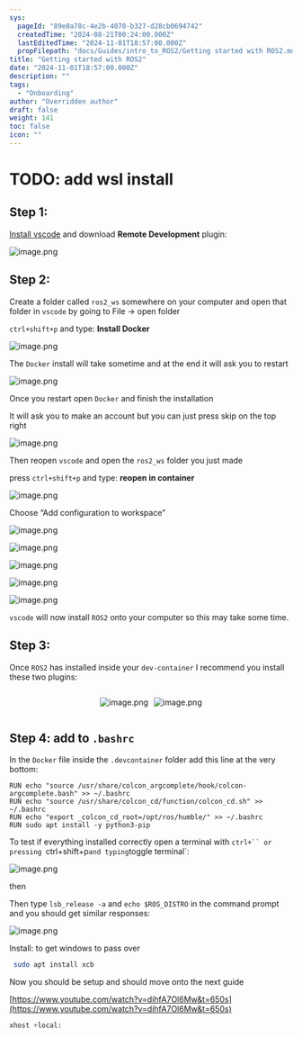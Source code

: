 ```yaml
---
sys:
  pageId: "89e0a78c-4e2b-4070-b327-d28cb0694742"
  createdTime: "2024-08-21T00:24:00.000Z"
  lastEditedTime: "2024-11-01T18:57:00.000Z"
  propFilepath: "docs/Guides/intro_to_ROS2/Getting started with ROS2.md"
title: "Getting started with ROS2"
date: "2024-11-01T18:57:00.000Z"
description: ""
tags:
  - "Onboarding"
author: "Overridden author"
draft: false
weight: 141
toc: false
icon: ""
---
```


# TODO: add wsl install

## Step 1:

[Install vscode](https://code.visualstudio.com/download) and download **Remote Development** plugin:

![image.png](https://prod-files-secure.s3.us-west-2.amazonaws.com/d518164a-d88e-44d1-a4ee-3adb3bd8bce0/efb52993-1881-4a40-b95e-6f020334f022/image.png?X-Amz-Algorithm=AWS4-HMAC-SHA256&X-Amz-Content-Sha256=UNSIGNED-PAYLOAD&X-Amz-Credential=ASIAZI2LB4666FJCMLU4%2F20250430%2Fus-west-2%2Fs3%2Faws4_request&X-Amz-Date=20250430T050916Z&X-Amz-Expires=3600&X-Amz-Security-Token=IQoJb3JpZ2luX2VjEAUaCXVzLXdlc3QtMiJHMEUCIC6aHm%2Fq8u1Me%2FvDxyNBCZy6aKupvGn3SaOBS7mUzsFSAiEAgkHNhY1mowTxa4uvneIEbcdC8YFgCbSb50MTDHEKxaMqiAQInv%2F%2F%2F%2F%2F%2F%2F%2F%2F%2FARAAGgw2Mzc0MjMxODM4MDUiDKUwTPStn7L%2FB4KptCrcA3X7zH6m4D9cZNguTUolVmF8Mde7uG60Z0fl187GRvKn9lGBUO2LjBFHa1fLyfZRxdsRM8edmliTn7o%2BucoU7odRptvHd%2FNMJLGcpZssv%2F6VoODJGNIs2RL4%2BQrCzPj8i1kaUWWlbK%2Fcm8UJj0USF9v20qzEi%2BVOYwaB27P7wpAwkpo0QIzLa5BkCTu%2FLebvID6FsFDK85Z5pu2neQIqNQMWaKFkpPC6chXsrnVInYsgOUig%2BLmYaSFfHgosvDd8ITN2gU593YzHtUaFljHVWTOSHFU1l8iVH3vBm2twDRjTSovchMc4oJn6zxPTk9GECtBp%2B5dEckWtg2CKTaecpwLgRlKQtkR7IRUzQXM3nHlsszVfo3rs%2FdawrEyLWEvMOJ3W4BiHgSB6EpicmE709QRsm%2BZQvR3suYcA5TDYLZKSuRtSGYuzoRYr7lcPKGtG5O%2B6zExhBpwIrsJRFR0Hsag6i2wHdX3J%2B2FGdPGRtYiaj0M3%2FjkkO4%2BLAOvkh%2FbNs3vAhlqblPHddgd3ePj7avyrAWxJQ%2B0Dtm7qqNlXf48TdSvwWVqncbqpcJBWlKd3WOKAgk2K%2F8brzIluqjPD9%2Ba9eLG6pw9lNI2NnpdmT5vtFHokM7bviz86%2FP7SMILcxsAGOqUBC%2B%2BwNlhUKpZetFk6p72VNNiuMbcJDkEvuE3ry28HPGUhZWqSSb0UT%2FM8KFQ0%2B4xoXKVjveubrFb5NOh0iXTVV8zVvRBD8NBiMkdophp%2BEWootBr85kCsicng4UX%2FnffraZgDx3fZFit4rH1%2BdWZjab9fsC2xZ2VBa2jOcElV%2Bzw%2BTd5r8DaO2FnFOPvKutBnOwtyPwql09n3ChRBr%2FsURo74pwhe&X-Amz-Signature=65d55dea04d5aa4991e76a01549b3f2aecc6a15de4ac1fef1d283db8b2942474&X-Amz-SignedHeaders=host&x-id=GetObject)

## Step 2:

Create a folder called `ros2_ws` somewhere on your computer and open that folder in `vscode` by going to File → open folder 

`ctrl+shift+p` and type: **Install Docker**

![image.png](https://prod-files-secure.s3.us-west-2.amazonaws.com/d518164a-d88e-44d1-a4ee-3adb3bd8bce0/2269dc0e-1cd5-47ff-bceb-c04ad9b2eab0/image.png?X-Amz-Algorithm=AWS4-HMAC-SHA256&X-Amz-Content-Sha256=UNSIGNED-PAYLOAD&X-Amz-Credential=ASIAZI2LB4666FJCMLU4%2F20250430%2Fus-west-2%2Fs3%2Faws4_request&X-Amz-Date=20250430T050916Z&X-Amz-Expires=3600&X-Amz-Security-Token=IQoJb3JpZ2luX2VjEAUaCXVzLXdlc3QtMiJHMEUCIC6aHm%2Fq8u1Me%2FvDxyNBCZy6aKupvGn3SaOBS7mUzsFSAiEAgkHNhY1mowTxa4uvneIEbcdC8YFgCbSb50MTDHEKxaMqiAQInv%2F%2F%2F%2F%2F%2F%2F%2F%2F%2FARAAGgw2Mzc0MjMxODM4MDUiDKUwTPStn7L%2FB4KptCrcA3X7zH6m4D9cZNguTUolVmF8Mde7uG60Z0fl187GRvKn9lGBUO2LjBFHa1fLyfZRxdsRM8edmliTn7o%2BucoU7odRptvHd%2FNMJLGcpZssv%2F6VoODJGNIs2RL4%2BQrCzPj8i1kaUWWlbK%2Fcm8UJj0USF9v20qzEi%2BVOYwaB27P7wpAwkpo0QIzLa5BkCTu%2FLebvID6FsFDK85Z5pu2neQIqNQMWaKFkpPC6chXsrnVInYsgOUig%2BLmYaSFfHgosvDd8ITN2gU593YzHtUaFljHVWTOSHFU1l8iVH3vBm2twDRjTSovchMc4oJn6zxPTk9GECtBp%2B5dEckWtg2CKTaecpwLgRlKQtkR7IRUzQXM3nHlsszVfo3rs%2FdawrEyLWEvMOJ3W4BiHgSB6EpicmE709QRsm%2BZQvR3suYcA5TDYLZKSuRtSGYuzoRYr7lcPKGtG5O%2B6zExhBpwIrsJRFR0Hsag6i2wHdX3J%2B2FGdPGRtYiaj0M3%2FjkkO4%2BLAOvkh%2FbNs3vAhlqblPHddgd3ePj7avyrAWxJQ%2B0Dtm7qqNlXf48TdSvwWVqncbqpcJBWlKd3WOKAgk2K%2F8brzIluqjPD9%2Ba9eLG6pw9lNI2NnpdmT5vtFHokM7bviz86%2FP7SMILcxsAGOqUBC%2B%2BwNlhUKpZetFk6p72VNNiuMbcJDkEvuE3ry28HPGUhZWqSSb0UT%2FM8KFQ0%2B4xoXKVjveubrFb5NOh0iXTVV8zVvRBD8NBiMkdophp%2BEWootBr85kCsicng4UX%2FnffraZgDx3fZFit4rH1%2BdWZjab9fsC2xZ2VBa2jOcElV%2Bzw%2BTd5r8DaO2FnFOPvKutBnOwtyPwql09n3ChRBr%2FsURo74pwhe&X-Amz-Signature=20cc2be52f3c2ef68dbd3974e227a5d3d69f3718b4a56fc0537088f5e76607f0&X-Amz-SignedHeaders=host&x-id=GetObject)

The `Docker` install will take sometime and at the end it will ask you to restart

![image.png](https://prod-files-secure.s3.us-west-2.amazonaws.com/d518164a-d88e-44d1-a4ee-3adb3bd8bce0/ed233f78-be33-4b1f-b89c-9c346c0e961e/image.png?X-Amz-Algorithm=AWS4-HMAC-SHA256&X-Amz-Content-Sha256=UNSIGNED-PAYLOAD&X-Amz-Credential=ASIAZI2LB4666FJCMLU4%2F20250430%2Fus-west-2%2Fs3%2Faws4_request&X-Amz-Date=20250430T050916Z&X-Amz-Expires=3600&X-Amz-Security-Token=IQoJb3JpZ2luX2VjEAUaCXVzLXdlc3QtMiJHMEUCIC6aHm%2Fq8u1Me%2FvDxyNBCZy6aKupvGn3SaOBS7mUzsFSAiEAgkHNhY1mowTxa4uvneIEbcdC8YFgCbSb50MTDHEKxaMqiAQInv%2F%2F%2F%2F%2F%2F%2F%2F%2F%2FARAAGgw2Mzc0MjMxODM4MDUiDKUwTPStn7L%2FB4KptCrcA3X7zH6m4D9cZNguTUolVmF8Mde7uG60Z0fl187GRvKn9lGBUO2LjBFHa1fLyfZRxdsRM8edmliTn7o%2BucoU7odRptvHd%2FNMJLGcpZssv%2F6VoODJGNIs2RL4%2BQrCzPj8i1kaUWWlbK%2Fcm8UJj0USF9v20qzEi%2BVOYwaB27P7wpAwkpo0QIzLa5BkCTu%2FLebvID6FsFDK85Z5pu2neQIqNQMWaKFkpPC6chXsrnVInYsgOUig%2BLmYaSFfHgosvDd8ITN2gU593YzHtUaFljHVWTOSHFU1l8iVH3vBm2twDRjTSovchMc4oJn6zxPTk9GECtBp%2B5dEckWtg2CKTaecpwLgRlKQtkR7IRUzQXM3nHlsszVfo3rs%2FdawrEyLWEvMOJ3W4BiHgSB6EpicmE709QRsm%2BZQvR3suYcA5TDYLZKSuRtSGYuzoRYr7lcPKGtG5O%2B6zExhBpwIrsJRFR0Hsag6i2wHdX3J%2B2FGdPGRtYiaj0M3%2FjkkO4%2BLAOvkh%2FbNs3vAhlqblPHddgd3ePj7avyrAWxJQ%2B0Dtm7qqNlXf48TdSvwWVqncbqpcJBWlKd3WOKAgk2K%2F8brzIluqjPD9%2Ba9eLG6pw9lNI2NnpdmT5vtFHokM7bviz86%2FP7SMILcxsAGOqUBC%2B%2BwNlhUKpZetFk6p72VNNiuMbcJDkEvuE3ry28HPGUhZWqSSb0UT%2FM8KFQ0%2B4xoXKVjveubrFb5NOh0iXTVV8zVvRBD8NBiMkdophp%2BEWootBr85kCsicng4UX%2FnffraZgDx3fZFit4rH1%2BdWZjab9fsC2xZ2VBa2jOcElV%2Bzw%2BTd5r8DaO2FnFOPvKutBnOwtyPwql09n3ChRBr%2FsURo74pwhe&X-Amz-Signature=c3fabffe999d17650907328758df8f73a96d6eed492c1a6ec01165a4552f1949&X-Amz-SignedHeaders=host&x-id=GetObject)

Once you restart open `Docker` and finish the installation

It will ask you to make an account but you can just press skip on the top right

![image.png](https://prod-files-secure.s3.us-west-2.amazonaws.com/d518164a-d88e-44d1-a4ee-3adb3bd8bce0/21010ad9-1659-4fd9-9f59-9932a09b2a3d/image.png?X-Amz-Algorithm=AWS4-HMAC-SHA256&X-Amz-Content-Sha256=UNSIGNED-PAYLOAD&X-Amz-Credential=ASIAZI2LB4666FJCMLU4%2F20250430%2Fus-west-2%2Fs3%2Faws4_request&X-Amz-Date=20250430T050916Z&X-Amz-Expires=3600&X-Amz-Security-Token=IQoJb3JpZ2luX2VjEAUaCXVzLXdlc3QtMiJHMEUCIC6aHm%2Fq8u1Me%2FvDxyNBCZy6aKupvGn3SaOBS7mUzsFSAiEAgkHNhY1mowTxa4uvneIEbcdC8YFgCbSb50MTDHEKxaMqiAQInv%2F%2F%2F%2F%2F%2F%2F%2F%2F%2FARAAGgw2Mzc0MjMxODM4MDUiDKUwTPStn7L%2FB4KptCrcA3X7zH6m4D9cZNguTUolVmF8Mde7uG60Z0fl187GRvKn9lGBUO2LjBFHa1fLyfZRxdsRM8edmliTn7o%2BucoU7odRptvHd%2FNMJLGcpZssv%2F6VoODJGNIs2RL4%2BQrCzPj8i1kaUWWlbK%2Fcm8UJj0USF9v20qzEi%2BVOYwaB27P7wpAwkpo0QIzLa5BkCTu%2FLebvID6FsFDK85Z5pu2neQIqNQMWaKFkpPC6chXsrnVInYsgOUig%2BLmYaSFfHgosvDd8ITN2gU593YzHtUaFljHVWTOSHFU1l8iVH3vBm2twDRjTSovchMc4oJn6zxPTk9GECtBp%2B5dEckWtg2CKTaecpwLgRlKQtkR7IRUzQXM3nHlsszVfo3rs%2FdawrEyLWEvMOJ3W4BiHgSB6EpicmE709QRsm%2BZQvR3suYcA5TDYLZKSuRtSGYuzoRYr7lcPKGtG5O%2B6zExhBpwIrsJRFR0Hsag6i2wHdX3J%2B2FGdPGRtYiaj0M3%2FjkkO4%2BLAOvkh%2FbNs3vAhlqblPHddgd3ePj7avyrAWxJQ%2B0Dtm7qqNlXf48TdSvwWVqncbqpcJBWlKd3WOKAgk2K%2F8brzIluqjPD9%2Ba9eLG6pw9lNI2NnpdmT5vtFHokM7bviz86%2FP7SMILcxsAGOqUBC%2B%2BwNlhUKpZetFk6p72VNNiuMbcJDkEvuE3ry28HPGUhZWqSSb0UT%2FM8KFQ0%2B4xoXKVjveubrFb5NOh0iXTVV8zVvRBD8NBiMkdophp%2BEWootBr85kCsicng4UX%2FnffraZgDx3fZFit4rH1%2BdWZjab9fsC2xZ2VBa2jOcElV%2Bzw%2BTd5r8DaO2FnFOPvKutBnOwtyPwql09n3ChRBr%2FsURo74pwhe&X-Amz-Signature=6f4d77b12d98acef67654dc2efe35cd58f8f01f4637b773f7fcbd670238348e6&X-Amz-SignedHeaders=host&x-id=GetObject)

Then reopen `vscode` and open the `ros2_ws` folder you just made

press `ctrl+shift+p` and type: **reopen in container**

![image.png](https://prod-files-secure.s3.us-west-2.amazonaws.com/d518164a-d88e-44d1-a4ee-3adb3bd8bce0/4e93b8c2-41ad-488c-8095-c74205196118/image.png?X-Amz-Algorithm=AWS4-HMAC-SHA256&X-Amz-Content-Sha256=UNSIGNED-PAYLOAD&X-Amz-Credential=ASIAZI2LB4666FJCMLU4%2F20250430%2Fus-west-2%2Fs3%2Faws4_request&X-Amz-Date=20250430T050916Z&X-Amz-Expires=3600&X-Amz-Security-Token=IQoJb3JpZ2luX2VjEAUaCXVzLXdlc3QtMiJHMEUCIC6aHm%2Fq8u1Me%2FvDxyNBCZy6aKupvGn3SaOBS7mUzsFSAiEAgkHNhY1mowTxa4uvneIEbcdC8YFgCbSb50MTDHEKxaMqiAQInv%2F%2F%2F%2F%2F%2F%2F%2F%2F%2FARAAGgw2Mzc0MjMxODM4MDUiDKUwTPStn7L%2FB4KptCrcA3X7zH6m4D9cZNguTUolVmF8Mde7uG60Z0fl187GRvKn9lGBUO2LjBFHa1fLyfZRxdsRM8edmliTn7o%2BucoU7odRptvHd%2FNMJLGcpZssv%2F6VoODJGNIs2RL4%2BQrCzPj8i1kaUWWlbK%2Fcm8UJj0USF9v20qzEi%2BVOYwaB27P7wpAwkpo0QIzLa5BkCTu%2FLebvID6FsFDK85Z5pu2neQIqNQMWaKFkpPC6chXsrnVInYsgOUig%2BLmYaSFfHgosvDd8ITN2gU593YzHtUaFljHVWTOSHFU1l8iVH3vBm2twDRjTSovchMc4oJn6zxPTk9GECtBp%2B5dEckWtg2CKTaecpwLgRlKQtkR7IRUzQXM3nHlsszVfo3rs%2FdawrEyLWEvMOJ3W4BiHgSB6EpicmE709QRsm%2BZQvR3suYcA5TDYLZKSuRtSGYuzoRYr7lcPKGtG5O%2B6zExhBpwIrsJRFR0Hsag6i2wHdX3J%2B2FGdPGRtYiaj0M3%2FjkkO4%2BLAOvkh%2FbNs3vAhlqblPHddgd3ePj7avyrAWxJQ%2B0Dtm7qqNlXf48TdSvwWVqncbqpcJBWlKd3WOKAgk2K%2F8brzIluqjPD9%2Ba9eLG6pw9lNI2NnpdmT5vtFHokM7bviz86%2FP7SMILcxsAGOqUBC%2B%2BwNlhUKpZetFk6p72VNNiuMbcJDkEvuE3ry28HPGUhZWqSSb0UT%2FM8KFQ0%2B4xoXKVjveubrFb5NOh0iXTVV8zVvRBD8NBiMkdophp%2BEWootBr85kCsicng4UX%2FnffraZgDx3fZFit4rH1%2BdWZjab9fsC2xZ2VBa2jOcElV%2Bzw%2BTd5r8DaO2FnFOPvKutBnOwtyPwql09n3ChRBr%2FsURo74pwhe&X-Amz-Signature=0f4ec76d83d9d7a73d220ec23aa8c6a7168ca0944ea20312196c78092954f0fe&X-Amz-SignedHeaders=host&x-id=GetObject)

Choose “Add configuration to workspace”

![image.png](https://prod-files-secure.s3.us-west-2.amazonaws.com/d518164a-d88e-44d1-a4ee-3adb3bd8bce0/9560b282-5060-4989-ba37-97e7b2c22476/image.png?X-Amz-Algorithm=AWS4-HMAC-SHA256&X-Amz-Content-Sha256=UNSIGNED-PAYLOAD&X-Amz-Credential=ASIAZI2LB4666FJCMLU4%2F20250430%2Fus-west-2%2Fs3%2Faws4_request&X-Amz-Date=20250430T050916Z&X-Amz-Expires=3600&X-Amz-Security-Token=IQoJb3JpZ2luX2VjEAUaCXVzLXdlc3QtMiJHMEUCIC6aHm%2Fq8u1Me%2FvDxyNBCZy6aKupvGn3SaOBS7mUzsFSAiEAgkHNhY1mowTxa4uvneIEbcdC8YFgCbSb50MTDHEKxaMqiAQInv%2F%2F%2F%2F%2F%2F%2F%2F%2F%2FARAAGgw2Mzc0MjMxODM4MDUiDKUwTPStn7L%2FB4KptCrcA3X7zH6m4D9cZNguTUolVmF8Mde7uG60Z0fl187GRvKn9lGBUO2LjBFHa1fLyfZRxdsRM8edmliTn7o%2BucoU7odRptvHd%2FNMJLGcpZssv%2F6VoODJGNIs2RL4%2BQrCzPj8i1kaUWWlbK%2Fcm8UJj0USF9v20qzEi%2BVOYwaB27P7wpAwkpo0QIzLa5BkCTu%2FLebvID6FsFDK85Z5pu2neQIqNQMWaKFkpPC6chXsrnVInYsgOUig%2BLmYaSFfHgosvDd8ITN2gU593YzHtUaFljHVWTOSHFU1l8iVH3vBm2twDRjTSovchMc4oJn6zxPTk9GECtBp%2B5dEckWtg2CKTaecpwLgRlKQtkR7IRUzQXM3nHlsszVfo3rs%2FdawrEyLWEvMOJ3W4BiHgSB6EpicmE709QRsm%2BZQvR3suYcA5TDYLZKSuRtSGYuzoRYr7lcPKGtG5O%2B6zExhBpwIrsJRFR0Hsag6i2wHdX3J%2B2FGdPGRtYiaj0M3%2FjkkO4%2BLAOvkh%2FbNs3vAhlqblPHddgd3ePj7avyrAWxJQ%2B0Dtm7qqNlXf48TdSvwWVqncbqpcJBWlKd3WOKAgk2K%2F8brzIluqjPD9%2Ba9eLG6pw9lNI2NnpdmT5vtFHokM7bviz86%2FP7SMILcxsAGOqUBC%2B%2BwNlhUKpZetFk6p72VNNiuMbcJDkEvuE3ry28HPGUhZWqSSb0UT%2FM8KFQ0%2B4xoXKVjveubrFb5NOh0iXTVV8zVvRBD8NBiMkdophp%2BEWootBr85kCsicng4UX%2FnffraZgDx3fZFit4rH1%2BdWZjab9fsC2xZ2VBa2jOcElV%2Bzw%2BTd5r8DaO2FnFOPvKutBnOwtyPwql09n3ChRBr%2FsURo74pwhe&X-Amz-Signature=d9c2b6a171c7db5797040bfaa1f4a5ac846dc75fb5f8bd8aaa43e51882123818&X-Amz-SignedHeaders=host&x-id=GetObject)

![image.png](https://prod-files-secure.s3.us-west-2.amazonaws.com/d518164a-d88e-44d1-a4ee-3adb3bd8bce0/2ee63f81-886b-48e8-a553-dc6e5eac99e4/image.png?X-Amz-Algorithm=AWS4-HMAC-SHA256&X-Amz-Content-Sha256=UNSIGNED-PAYLOAD&X-Amz-Credential=ASIAZI2LB4666FJCMLU4%2F20250430%2Fus-west-2%2Fs3%2Faws4_request&X-Amz-Date=20250430T050916Z&X-Amz-Expires=3600&X-Amz-Security-Token=IQoJb3JpZ2luX2VjEAUaCXVzLXdlc3QtMiJHMEUCIC6aHm%2Fq8u1Me%2FvDxyNBCZy6aKupvGn3SaOBS7mUzsFSAiEAgkHNhY1mowTxa4uvneIEbcdC8YFgCbSb50MTDHEKxaMqiAQInv%2F%2F%2F%2F%2F%2F%2F%2F%2F%2FARAAGgw2Mzc0MjMxODM4MDUiDKUwTPStn7L%2FB4KptCrcA3X7zH6m4D9cZNguTUolVmF8Mde7uG60Z0fl187GRvKn9lGBUO2LjBFHa1fLyfZRxdsRM8edmliTn7o%2BucoU7odRptvHd%2FNMJLGcpZssv%2F6VoODJGNIs2RL4%2BQrCzPj8i1kaUWWlbK%2Fcm8UJj0USF9v20qzEi%2BVOYwaB27P7wpAwkpo0QIzLa5BkCTu%2FLebvID6FsFDK85Z5pu2neQIqNQMWaKFkpPC6chXsrnVInYsgOUig%2BLmYaSFfHgosvDd8ITN2gU593YzHtUaFljHVWTOSHFU1l8iVH3vBm2twDRjTSovchMc4oJn6zxPTk9GECtBp%2B5dEckWtg2CKTaecpwLgRlKQtkR7IRUzQXM3nHlsszVfo3rs%2FdawrEyLWEvMOJ3W4BiHgSB6EpicmE709QRsm%2BZQvR3suYcA5TDYLZKSuRtSGYuzoRYr7lcPKGtG5O%2B6zExhBpwIrsJRFR0Hsag6i2wHdX3J%2B2FGdPGRtYiaj0M3%2FjkkO4%2BLAOvkh%2FbNs3vAhlqblPHddgd3ePj7avyrAWxJQ%2B0Dtm7qqNlXf48TdSvwWVqncbqpcJBWlKd3WOKAgk2K%2F8brzIluqjPD9%2Ba9eLG6pw9lNI2NnpdmT5vtFHokM7bviz86%2FP7SMILcxsAGOqUBC%2B%2BwNlhUKpZetFk6p72VNNiuMbcJDkEvuE3ry28HPGUhZWqSSb0UT%2FM8KFQ0%2B4xoXKVjveubrFb5NOh0iXTVV8zVvRBD8NBiMkdophp%2BEWootBr85kCsicng4UX%2FnffraZgDx3fZFit4rH1%2BdWZjab9fsC2xZ2VBa2jOcElV%2Bzw%2BTd5r8DaO2FnFOPvKutBnOwtyPwql09n3ChRBr%2FsURo74pwhe&X-Amz-Signature=5d3bee629e05e95700096a9ce72c636f48bd3abf4d685d57a33aca19a50dc4aa&X-Amz-SignedHeaders=host&x-id=GetObject)

![image.png](https://prod-files-secure.s3.us-west-2.amazonaws.com/d518164a-d88e-44d1-a4ee-3adb3bd8bce0/ae1580b2-b048-407e-aed9-b584224a7a04/image.png?X-Amz-Algorithm=AWS4-HMAC-SHA256&X-Amz-Content-Sha256=UNSIGNED-PAYLOAD&X-Amz-Credential=ASIAZI2LB4666FJCMLU4%2F20250430%2Fus-west-2%2Fs3%2Faws4_request&X-Amz-Date=20250430T050916Z&X-Amz-Expires=3600&X-Amz-Security-Token=IQoJb3JpZ2luX2VjEAUaCXVzLXdlc3QtMiJHMEUCIC6aHm%2Fq8u1Me%2FvDxyNBCZy6aKupvGn3SaOBS7mUzsFSAiEAgkHNhY1mowTxa4uvneIEbcdC8YFgCbSb50MTDHEKxaMqiAQInv%2F%2F%2F%2F%2F%2F%2F%2F%2F%2FARAAGgw2Mzc0MjMxODM4MDUiDKUwTPStn7L%2FB4KptCrcA3X7zH6m4D9cZNguTUolVmF8Mde7uG60Z0fl187GRvKn9lGBUO2LjBFHa1fLyfZRxdsRM8edmliTn7o%2BucoU7odRptvHd%2FNMJLGcpZssv%2F6VoODJGNIs2RL4%2BQrCzPj8i1kaUWWlbK%2Fcm8UJj0USF9v20qzEi%2BVOYwaB27P7wpAwkpo0QIzLa5BkCTu%2FLebvID6FsFDK85Z5pu2neQIqNQMWaKFkpPC6chXsrnVInYsgOUig%2BLmYaSFfHgosvDd8ITN2gU593YzHtUaFljHVWTOSHFU1l8iVH3vBm2twDRjTSovchMc4oJn6zxPTk9GECtBp%2B5dEckWtg2CKTaecpwLgRlKQtkR7IRUzQXM3nHlsszVfo3rs%2FdawrEyLWEvMOJ3W4BiHgSB6EpicmE709QRsm%2BZQvR3suYcA5TDYLZKSuRtSGYuzoRYr7lcPKGtG5O%2B6zExhBpwIrsJRFR0Hsag6i2wHdX3J%2B2FGdPGRtYiaj0M3%2FjkkO4%2BLAOvkh%2FbNs3vAhlqblPHddgd3ePj7avyrAWxJQ%2B0Dtm7qqNlXf48TdSvwWVqncbqpcJBWlKd3WOKAgk2K%2F8brzIluqjPD9%2Ba9eLG6pw9lNI2NnpdmT5vtFHokM7bviz86%2FP7SMILcxsAGOqUBC%2B%2BwNlhUKpZetFk6p72VNNiuMbcJDkEvuE3ry28HPGUhZWqSSb0UT%2FM8KFQ0%2B4xoXKVjveubrFb5NOh0iXTVV8zVvRBD8NBiMkdophp%2BEWootBr85kCsicng4UX%2FnffraZgDx3fZFit4rH1%2BdWZjab9fsC2xZ2VBa2jOcElV%2Bzw%2BTd5r8DaO2FnFOPvKutBnOwtyPwql09n3ChRBr%2FsURo74pwhe&X-Amz-Signature=58061fb7f11d4519372e2ca4d758e97e8ef3fcd26b9eb3d7208fcdb281210721&X-Amz-SignedHeaders=host&x-id=GetObject)

![image.png](https://prod-files-secure.s3.us-west-2.amazonaws.com/d518164a-d88e-44d1-a4ee-3adb3bd8bce0/53255b28-f75e-430f-b9e3-c0ac8577e42b/image.png?X-Amz-Algorithm=AWS4-HMAC-SHA256&X-Amz-Content-Sha256=UNSIGNED-PAYLOAD&X-Amz-Credential=ASIAZI2LB4666FJCMLU4%2F20250430%2Fus-west-2%2Fs3%2Faws4_request&X-Amz-Date=20250430T050916Z&X-Amz-Expires=3600&X-Amz-Security-Token=IQoJb3JpZ2luX2VjEAUaCXVzLXdlc3QtMiJHMEUCIC6aHm%2Fq8u1Me%2FvDxyNBCZy6aKupvGn3SaOBS7mUzsFSAiEAgkHNhY1mowTxa4uvneIEbcdC8YFgCbSb50MTDHEKxaMqiAQInv%2F%2F%2F%2F%2F%2F%2F%2F%2F%2FARAAGgw2Mzc0MjMxODM4MDUiDKUwTPStn7L%2FB4KptCrcA3X7zH6m4D9cZNguTUolVmF8Mde7uG60Z0fl187GRvKn9lGBUO2LjBFHa1fLyfZRxdsRM8edmliTn7o%2BucoU7odRptvHd%2FNMJLGcpZssv%2F6VoODJGNIs2RL4%2BQrCzPj8i1kaUWWlbK%2Fcm8UJj0USF9v20qzEi%2BVOYwaB27P7wpAwkpo0QIzLa5BkCTu%2FLebvID6FsFDK85Z5pu2neQIqNQMWaKFkpPC6chXsrnVInYsgOUig%2BLmYaSFfHgosvDd8ITN2gU593YzHtUaFljHVWTOSHFU1l8iVH3vBm2twDRjTSovchMc4oJn6zxPTk9GECtBp%2B5dEckWtg2CKTaecpwLgRlKQtkR7IRUzQXM3nHlsszVfo3rs%2FdawrEyLWEvMOJ3W4BiHgSB6EpicmE709QRsm%2BZQvR3suYcA5TDYLZKSuRtSGYuzoRYr7lcPKGtG5O%2B6zExhBpwIrsJRFR0Hsag6i2wHdX3J%2B2FGdPGRtYiaj0M3%2FjkkO4%2BLAOvkh%2FbNs3vAhlqblPHddgd3ePj7avyrAWxJQ%2B0Dtm7qqNlXf48TdSvwWVqncbqpcJBWlKd3WOKAgk2K%2F8brzIluqjPD9%2Ba9eLG6pw9lNI2NnpdmT5vtFHokM7bviz86%2FP7SMILcxsAGOqUBC%2B%2BwNlhUKpZetFk6p72VNNiuMbcJDkEvuE3ry28HPGUhZWqSSb0UT%2FM8KFQ0%2B4xoXKVjveubrFb5NOh0iXTVV8zVvRBD8NBiMkdophp%2BEWootBr85kCsicng4UX%2FnffraZgDx3fZFit4rH1%2BdWZjab9fsC2xZ2VBa2jOcElV%2Bzw%2BTd5r8DaO2FnFOPvKutBnOwtyPwql09n3ChRBr%2FsURo74pwhe&X-Amz-Signature=8d975becbff59b1585136792055958d6b8d099f4d1242f9aa3f0cdc7c6621231&X-Amz-SignedHeaders=host&x-id=GetObject)

![image.png](https://prod-files-secure.s3.us-west-2.amazonaws.com/d518164a-d88e-44d1-a4ee-3adb3bd8bce0/7c562767-5af9-4ffb-97d1-327bcdf4ee00/image.png?X-Amz-Algorithm=AWS4-HMAC-SHA256&X-Amz-Content-Sha256=UNSIGNED-PAYLOAD&X-Amz-Credential=ASIAZI2LB4666FJCMLU4%2F20250430%2Fus-west-2%2Fs3%2Faws4_request&X-Amz-Date=20250430T050916Z&X-Amz-Expires=3600&X-Amz-Security-Token=IQoJb3JpZ2luX2VjEAUaCXVzLXdlc3QtMiJHMEUCIC6aHm%2Fq8u1Me%2FvDxyNBCZy6aKupvGn3SaOBS7mUzsFSAiEAgkHNhY1mowTxa4uvneIEbcdC8YFgCbSb50MTDHEKxaMqiAQInv%2F%2F%2F%2F%2F%2F%2F%2F%2F%2FARAAGgw2Mzc0MjMxODM4MDUiDKUwTPStn7L%2FB4KptCrcA3X7zH6m4D9cZNguTUolVmF8Mde7uG60Z0fl187GRvKn9lGBUO2LjBFHa1fLyfZRxdsRM8edmliTn7o%2BucoU7odRptvHd%2FNMJLGcpZssv%2F6VoODJGNIs2RL4%2BQrCzPj8i1kaUWWlbK%2Fcm8UJj0USF9v20qzEi%2BVOYwaB27P7wpAwkpo0QIzLa5BkCTu%2FLebvID6FsFDK85Z5pu2neQIqNQMWaKFkpPC6chXsrnVInYsgOUig%2BLmYaSFfHgosvDd8ITN2gU593YzHtUaFljHVWTOSHFU1l8iVH3vBm2twDRjTSovchMc4oJn6zxPTk9GECtBp%2B5dEckWtg2CKTaecpwLgRlKQtkR7IRUzQXM3nHlsszVfo3rs%2FdawrEyLWEvMOJ3W4BiHgSB6EpicmE709QRsm%2BZQvR3suYcA5TDYLZKSuRtSGYuzoRYr7lcPKGtG5O%2B6zExhBpwIrsJRFR0Hsag6i2wHdX3J%2B2FGdPGRtYiaj0M3%2FjkkO4%2BLAOvkh%2FbNs3vAhlqblPHddgd3ePj7avyrAWxJQ%2B0Dtm7qqNlXf48TdSvwWVqncbqpcJBWlKd3WOKAgk2K%2F8brzIluqjPD9%2Ba9eLG6pw9lNI2NnpdmT5vtFHokM7bviz86%2FP7SMILcxsAGOqUBC%2B%2BwNlhUKpZetFk6p72VNNiuMbcJDkEvuE3ry28HPGUhZWqSSb0UT%2FM8KFQ0%2B4xoXKVjveubrFb5NOh0iXTVV8zVvRBD8NBiMkdophp%2BEWootBr85kCsicng4UX%2FnffraZgDx3fZFit4rH1%2BdWZjab9fsC2xZ2VBa2jOcElV%2Bzw%2BTd5r8DaO2FnFOPvKutBnOwtyPwql09n3ChRBr%2FsURo74pwhe&X-Amz-Signature=2ccf220968697945f63ffbde74fa1cb530535b4fc330755c81a3cea3594130ad&X-Amz-SignedHeaders=host&x-id=GetObject)

`vscode` will now install `ROS2` onto your computer so this may take some time.

## Step 3:

Once `ROS2` has installed inside your `dev-container` I recommend you install these two plugins:

<div style="display: flex;flex-direction: row; column-gap:10px; max-width: 630px;justify-content: center;">
<div>

![image.png](https://prod-files-secure.s3.us-west-2.amazonaws.com/d518164a-d88e-44d1-a4ee-3adb3bd8bce0/3fc3d550-5a54-4ba1-ba6b-faa01cdb7369/image.png?X-Amz-Algorithm=AWS4-HMAC-SHA256&X-Amz-Content-Sha256=UNSIGNED-PAYLOAD&X-Amz-Credential=ASIAZI2LB4663JETJP7H%2F20250430%2Fus-west-2%2Fs3%2Faws4_request&X-Amz-Date=20250430T050918Z&X-Amz-Expires=3600&X-Amz-Security-Token=IQoJb3JpZ2luX2VjEAUaCXVzLXdlc3QtMiJHMEUCIDxVYqXQiDOTutTP5RLh3Dt9eOr5if0RGZIjRCgWVyHeAiEAgNpxk2JdlrklQHI18aShDB0nAribZ%2B0dIg9jhYLDWFcqiAQInv%2F%2F%2F%2F%2F%2F%2F%2F%2F%2FARAAGgw2Mzc0MjMxODM4MDUiDLUi3DafAprPEqBsuyrcA4UcrMA%2F7AZoDxYFWgOtxeFRLkkomTX8GeRjYUo%2BthWRLUvWuclkEUDEnZAKzTg%2FrMB8qL%2BRonasrbYsIA1TPGbfSZPZ2Gx2zXwoxzo19kdr7xF42U9UKOKrP3O5cnpChG12A1%2FdBfa7u2frNIo6VEXBK0rUsMO6k5O7xzvGQ4eLbsr31NS%2BAE934HiRdCgdQdsdXPbxRmCtsuvuiMX154adGS1UVGZ82E7ZU4R59dPu6khbNdXb%2Fh9BkYev%2BdeZrprHGaZC7zxYqvDfjkTJUXnZ%2Bvf1Y%2BW3kc2n24%2Fc%2B9wNIKKOuzgrD4bA0rXAQRAbavoj%2Bhk434LlVYv4PfNIKdf%2B2v%2FBvwljlJUlFEk1ZPp0yvoEofbRYGfEpTCGCyV5keftzsKt30oDG9UBbjKBkOaECByt4IkRVX%2Ft3aFv0wAKfHn7%2F7rKjes45xHt37D7QUMhKwy34PP6OqmELaBjWCMNmpYvF9HabohvDVqzIQ66Gtl4hD4W0IxId0yFfK2GZC8qfbeARnGTqR%2BkpPD73PeXpfLvAFyCqQ5oc4xBrcqexVguNxOGMV5YjulG7bivew3Et%2BBs%2FGZtQG7cZpm0brsMLqqD2cGtAxWz8O7wyVmIPzxOB1xLDhiB8s66MIrdxsAGOqUBdfNhxqxh%2FdI0zUa1z4KqL4UCn5KMFcADfrk1ozZsPmH%2BaxlA4EA8uStbDd%2B96Qx9ZTwotQaNFJ%2Fygg7QsVv3vrIO6XkAVYr2A5VXjcQQjNoulvRS8KCtB%2FC%2FOqV9frnc3Vm8QuGJfc2%2BboIrBFyshFk3URU8u5fUiLus9QHFpdJiTzZspIOJHStsYsQtXdQOz5ynLCS1U7orVcedxvRiwYWgxtpR&X-Amz-Signature=d759ad0b7fc8a1c58b379a17d8cedf98172a578d4ba1f33c535717e68d59e839&X-Amz-SignedHeaders=host&x-id=GetObject)

</div>
<div>

![image.png](https://prod-files-secure.s3.us-west-2.amazonaws.com/d518164a-d88e-44d1-a4ee-3adb3bd8bce0/d994cc66-13c2-4093-a5a3-f84cf4601a82/image.png?X-Amz-Algorithm=AWS4-HMAC-SHA256&X-Amz-Content-Sha256=UNSIGNED-PAYLOAD&X-Amz-Credential=ASIAZI2LB466VULJY3YK%2F20250430%2Fus-west-2%2Fs3%2Faws4_request&X-Amz-Date=20250430T050918Z&X-Amz-Expires=3600&X-Amz-Security-Token=IQoJb3JpZ2luX2VjEAUaCXVzLXdlc3QtMiJGMEQCIF9wN8e2ZmAhBV0vBNJDWUfEvI4NvOW%2BLXihY9sypHIBAiBuhNAyNHQ2mBNu04F7%2BD6snKjpVDt%2BXuck3N2r9VSlMCqIBAie%2F%2F%2F%2F%2F%2F%2F%2F%2F%2F8BEAAaDDYzNzQyMzE4MzgwNSIMfLPOM1hC%2F%2FRNlLegKtwDJql%2BvxB%2Fobnd8PiifwUn0TyVpoP%2BkRem5Z5qCWgJjcg7rED1yqkw7xPiFgV8ypb11IUwAjHIWRnTu8iYiyTaDmxrALy8ObUZmThKb3pjrRtLkiforaQ%2BBW8PJ4Jo%2BW5osCiKEa6Ku3X0pGmRb9jHMQM0%2FPgmTCq9yCeDvCi%2BVfZ37SRYAaUPkgJFzFZ5dxkfEVMmj3qh8JsQtqs9HvgTLCTCBkegb%2FqefZ57v3aMT%2BQV%2BF9YV1EmdUYC%2B%2BJU0T0hB3%2BRF7X34zJwgk0axQUFdhZn19T5wqE7G55hDSdPERNqXuYF5rjcj3M8cZ%2B%2B4It3l6GKCF1rom58JLMSImvD5ocJAxLTC0GqofqYD7acPr2HLCDgZ2%2F80rQ%2BRvQUlD9YqbUSGAkQ7ovGSSvyIQ%2FKa1HvBwNpknIgqvoxMu9W%2FvqhRH17E%2FdRlIN7fhLFM%2BOaJz1mIvUviNCYmCWi2sE1Y%2FYuH%2FmJc29EK1p1r7RUjml3z4lDBpJXr%2Fl4vcRWbd6JO952R5CJKfdwfbVQWdM9afOoKy7iyGrtqPlWZO1%2FSahTeDoAs23RB8Wal3Zm9adDvFD3nZ%2BEAx9fL1BJX2aMVOGCI1uP5bG3HNaVHEpJuahb9ouEeAlipoBN3aww6dvGwAY6pgHXpUQFx5cqa0KX%2B7PIcAQEL5S8Gena5xiiDuqdVWCy7rUCKJmfTh%2FxOFPdvMRmQWqoQ10pli6wCs2qLOZy3Q3gJsYb0Ask1vn36xlLToUyfsm45V2Is1VVkDkt0PSAAWDh6Qk2dwQIUVNQDwX5SKTothgcgjTSBamrdG2t7xhavSBy19g1Wf5dcUKSGj96mE1ZeVysOij3MVb5RUsFEGMCQn5l1ZBc&X-Amz-Signature=51e8e42e20616f9e22dea10eef3238a9f67f0946c8e99602acd5130d406a87b2&X-Amz-SignedHeaders=host&x-id=GetObject)

</div>
</div>

## Step 4: add to `.bashrc`

In the `Docker` file inside the `.devcontainer` folder add this line at the very bottom: 

```docker
RUN echo "source /usr/share/colcon_argcomplete/hook/colcon-argcomplete.bash" >> ~/.bashrc
RUN echo "source /usr/share/colcon_cd/function/colcon_cd.sh" >> ~/.bashrc
RUN echo "export _colcon_cd_root=/opt/ros/humble/" >> ~/.bashrc
RUN sudo apt install -y python3-pip 
```

To test if everything installed correctly open a terminal with `ctrl+`` or pressing `ctrl+shift+p` and typing `toggle terminal`:

![image.png](https://prod-files-secure.s3.us-west-2.amazonaws.com/d518164a-d88e-44d1-a4ee-3adb3bd8bce0/6a4943d8-b04e-4c02-9a58-775f3384d1a5/image.png?X-Amz-Algorithm=AWS4-HMAC-SHA256&X-Amz-Content-Sha256=UNSIGNED-PAYLOAD&X-Amz-Credential=ASIAZI2LB4666FJCMLU4%2F20250430%2Fus-west-2%2Fs3%2Faws4_request&X-Amz-Date=20250430T050916Z&X-Amz-Expires=3600&X-Amz-Security-Token=IQoJb3JpZ2luX2VjEAUaCXVzLXdlc3QtMiJHMEUCIC6aHm%2Fq8u1Me%2FvDxyNBCZy6aKupvGn3SaOBS7mUzsFSAiEAgkHNhY1mowTxa4uvneIEbcdC8YFgCbSb50MTDHEKxaMqiAQInv%2F%2F%2F%2F%2F%2F%2F%2F%2F%2FARAAGgw2Mzc0MjMxODM4MDUiDKUwTPStn7L%2FB4KptCrcA3X7zH6m4D9cZNguTUolVmF8Mde7uG60Z0fl187GRvKn9lGBUO2LjBFHa1fLyfZRxdsRM8edmliTn7o%2BucoU7odRptvHd%2FNMJLGcpZssv%2F6VoODJGNIs2RL4%2BQrCzPj8i1kaUWWlbK%2Fcm8UJj0USF9v20qzEi%2BVOYwaB27P7wpAwkpo0QIzLa5BkCTu%2FLebvID6FsFDK85Z5pu2neQIqNQMWaKFkpPC6chXsrnVInYsgOUig%2BLmYaSFfHgosvDd8ITN2gU593YzHtUaFljHVWTOSHFU1l8iVH3vBm2twDRjTSovchMc4oJn6zxPTk9GECtBp%2B5dEckWtg2CKTaecpwLgRlKQtkR7IRUzQXM3nHlsszVfo3rs%2FdawrEyLWEvMOJ3W4BiHgSB6EpicmE709QRsm%2BZQvR3suYcA5TDYLZKSuRtSGYuzoRYr7lcPKGtG5O%2B6zExhBpwIrsJRFR0Hsag6i2wHdX3J%2B2FGdPGRtYiaj0M3%2FjkkO4%2BLAOvkh%2FbNs3vAhlqblPHddgd3ePj7avyrAWxJQ%2B0Dtm7qqNlXf48TdSvwWVqncbqpcJBWlKd3WOKAgk2K%2F8brzIluqjPD9%2Ba9eLG6pw9lNI2NnpdmT5vtFHokM7bviz86%2FP7SMILcxsAGOqUBC%2B%2BwNlhUKpZetFk6p72VNNiuMbcJDkEvuE3ry28HPGUhZWqSSb0UT%2FM8KFQ0%2B4xoXKVjveubrFb5NOh0iXTVV8zVvRBD8NBiMkdophp%2BEWootBr85kCsicng4UX%2FnffraZgDx3fZFit4rH1%2BdWZjab9fsC2xZ2VBa2jOcElV%2Bzw%2BTd5r8DaO2FnFOPvKutBnOwtyPwql09n3ChRBr%2FsURo74pwhe&X-Amz-Signature=e8f6759a46b3c83b3498c911de230ff059dfe7fbdd7116164fee54bdc427852e&X-Amz-SignedHeaders=host&x-id=GetObject)

then 

Then type `lsb_release -a` and `echo $ROS_DISTRO` in the command prompt and you should get similar responses:

![image.png](https://prod-files-secure.s3.us-west-2.amazonaws.com/d518164a-d88e-44d1-a4ee-3adb3bd8bce0/3e635dec-a805-4e85-8b9e-d000e5b71a4e/image.png?X-Amz-Algorithm=AWS4-HMAC-SHA256&X-Amz-Content-Sha256=UNSIGNED-PAYLOAD&X-Amz-Credential=ASIAZI2LB4666FJCMLU4%2F20250430%2Fus-west-2%2Fs3%2Faws4_request&X-Amz-Date=20250430T050916Z&X-Amz-Expires=3600&X-Amz-Security-Token=IQoJb3JpZ2luX2VjEAUaCXVzLXdlc3QtMiJHMEUCIC6aHm%2Fq8u1Me%2FvDxyNBCZy6aKupvGn3SaOBS7mUzsFSAiEAgkHNhY1mowTxa4uvneIEbcdC8YFgCbSb50MTDHEKxaMqiAQInv%2F%2F%2F%2F%2F%2F%2F%2F%2F%2FARAAGgw2Mzc0MjMxODM4MDUiDKUwTPStn7L%2FB4KptCrcA3X7zH6m4D9cZNguTUolVmF8Mde7uG60Z0fl187GRvKn9lGBUO2LjBFHa1fLyfZRxdsRM8edmliTn7o%2BucoU7odRptvHd%2FNMJLGcpZssv%2F6VoODJGNIs2RL4%2BQrCzPj8i1kaUWWlbK%2Fcm8UJj0USF9v20qzEi%2BVOYwaB27P7wpAwkpo0QIzLa5BkCTu%2FLebvID6FsFDK85Z5pu2neQIqNQMWaKFkpPC6chXsrnVInYsgOUig%2BLmYaSFfHgosvDd8ITN2gU593YzHtUaFljHVWTOSHFU1l8iVH3vBm2twDRjTSovchMc4oJn6zxPTk9GECtBp%2B5dEckWtg2CKTaecpwLgRlKQtkR7IRUzQXM3nHlsszVfo3rs%2FdawrEyLWEvMOJ3W4BiHgSB6EpicmE709QRsm%2BZQvR3suYcA5TDYLZKSuRtSGYuzoRYr7lcPKGtG5O%2B6zExhBpwIrsJRFR0Hsag6i2wHdX3J%2B2FGdPGRtYiaj0M3%2FjkkO4%2BLAOvkh%2FbNs3vAhlqblPHddgd3ePj7avyrAWxJQ%2B0Dtm7qqNlXf48TdSvwWVqncbqpcJBWlKd3WOKAgk2K%2F8brzIluqjPD9%2Ba9eLG6pw9lNI2NnpdmT5vtFHokM7bviz86%2FP7SMILcxsAGOqUBC%2B%2BwNlhUKpZetFk6p72VNNiuMbcJDkEvuE3ry28HPGUhZWqSSb0UT%2FM8KFQ0%2B4xoXKVjveubrFb5NOh0iXTVV8zVvRBD8NBiMkdophp%2BEWootBr85kCsicng4UX%2FnffraZgDx3fZFit4rH1%2BdWZjab9fsC2xZ2VBa2jOcElV%2Bzw%2BTd5r8DaO2FnFOPvKutBnOwtyPwql09n3ChRBr%2FsURo74pwhe&X-Amz-Signature=d0919dd0a30d1b0bbc1f162ffa04861987e4a24585c05007ae9e86778461825e&X-Amz-SignedHeaders=host&x-id=GetObject)

Install:  to get windows to pass over

```bash
 sudo apt install xcb
```

Now you should be setup and should move onto the next guide 

[https://www.youtube.com/watch?v=dihfA7Ol6Mw&t=650s](https://www.youtube.com/watch?v=dihfA7Ol6Mw&t=650s)

```python
xhost +local:
```

